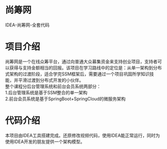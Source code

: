 # 尚筹网
IDEA-尚筹网-全套代码  

# 项目介绍
尚筹网是一个在线众筹平台，通过向普通大众募集资金来支持创业项目，支持者可以获得与支持金额相当的回报。该项目在学习路线中的定位是：从单一架构到分布式架构的过渡阶段，适合学完SSM框架后，需要通过一个项目巩固所学知识技能，并平滑过渡到分布式开发的小伙伴。  
整个课程分后台管理系统和前台会员系统两部分：  
1.后台管理系统是基于SSM整合的单一架构  
2.前台会员系统是基于SpringBoot+SpringCloud的微服务架构  
# 代码介绍
本项目由IDEA工具搭建完成。还原修改视频代码，使用IDEA能正常运行，同时为使用IDEA开发的朋友提供一个架构模型。